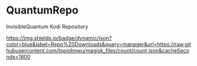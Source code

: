 # QuantumRepo
InvisibleQuantum Kodi Repository

https://img.shields.io/badge/dynamic/json?color=blue&label=Repo%20Downloads&query=manager&url=https://raw.githubusercontent.com/topjohnwu/magisk_files/count/count.json&cacheSeconds=1800
